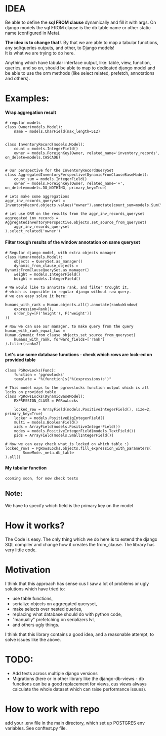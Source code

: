 # **IDEA**

Be able to define the **sql FROM clause** dynamically and fill it with args. 
On django models the sql FROM clause is the db table name or other static name (configured in Meta).

**The idea is to change that!**. By that we are able to map a tabular functions, any sql/queries outputs, and other, to Django models!   
It is what we are trying to do here. 

Anything which have tabular interface output, like: table, view, function, queries, and so on, should be able to map to dedicated django model and be able to use the orm methods  (like select related, prefetch, annotations and others). 

# Examples:
#### Wrap aggregation result
```
# regular models
class Owner(models.Model):
    name = models.CharField(max_length=512)


class InventoryRecord(models.Model):
    count = models.IntegerField()
    owner = models.ForeignKey(Owner, related_name='inventory_records', on_delete=models.CASCADE)


# Our perspective for the InventoryRecordQuerySet
class AggregatedInventoryPerspective(DynamicFromClauseBaseModel):
    count_sum = models.IntegerField()
    owner = models.ForeignKey(Owner, related_name='+', on_delete=models.DO_NOTHING, primary_key=True)

# Lets make some aggregations
aggr_inv_records_queryset = InventoryRecord.objects.values("owner").annotate(count_sum=models.Sum("count"))

# Let use ORM on the results from the aggr_inv_records_queryset
aggregated_inv_records = AggregatedInventoryPerspective.objects.set_source_from_queryset(
    aggr_inv_records_queryset
).select_related('owner')
```

#### Filter trough results of the window annotation on same queryset
```
# Regular django model, with extra objects manager 
class Human(models.Model):
    objects = QuerySet.as_manager()
    dynamic_from_clause_objects = DynamicFromClauseQuerySet.as_manager()
    weight = models.IntegerField()
    height = models.IntegerField()

# We would like to annotate rank, and filter trought it, 
# which is imposible in regular django without raw query. 
# we can easy solve it here:

humans_with_rank = Human.objects.all().annotate(rank=Window(
    expression=Rank(),
    order_by=[F('height'), F('weight')]
))

# Now we can use our manager, to make query from the query
human_with_rank_equal_two = Human.dynamic_from_clause_objects.set_source_from_queryset(
    humans_with_rank, forward_fields=['rank']
).filter(rank=2)
```

#### Let's use some database functions - check which rows are lock-ed on provided table
```
class PGRowLocks(Func):
    function = 'pgrowlocks'
    template = "%(function)s('%(expressions)s')"

# This model maps to the pgrowslocks function output which is all locks on provided table
class PgRowsLocks(DynamicBaseModel):
    EXPRESSION_CLASS = PGRowLocks 

    locked_row = ArrayField(models.PositiveIntegerField(), size=2, primary_key=True)
    locker = models.PositiveBigIntegerField()
    multi = models.BooleanField()
    xids = ArrayField(models.PositiveIntegerField())
    modes = models.PositiveIntegerField(models.TextField())
    pids = ArrayField(models.SmallIntegerField())

# Now we can easy check what is locked on which table :)
locked_rows = PgRowsLocks.objects.fill_expression_with_parameters(
        SomeMode._meta.db_table
).all()    
```


#### My tabular function
`
cooming soon, for now check tests
`

## Note:
We have to specify which field is the primary key on the model 

# How it works?

The Code is easy. The only thing which we do here is to extend the django SQL compiler and change how it creates the from_clause. The library has very little code.

# Motivation

I think that this approach has sense cus I saw a lot of problems or ugly solutions which have tried to:   
* use table functions,  
* serialize objects on aggregated queryset,  
* make selects over nested queries,  
* replacing what database should do with python code,   
* "manually" prefetching on serializers lvl, 
* and others ugly things.

I think that this library contains a good idea, and a reasonable attempt, to solve issues like the above.

# TODO:
- Add tests across multiple django versions
- Migrations (here or in other library like the django-db-views - db functions can be a good replacement for views, cus views always calculate the whole dataset which can raise performance issues). 


# How to work with repo
add your .env file in the main directory, which set up POSTGRES env variables. See conftest.py file.
